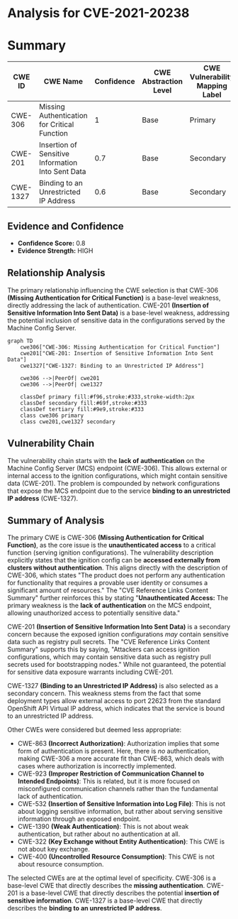 # Analysis for CVE-2021-20238

# Summary
| CWE ID  | CWE Name                                                  | Confidence | CWE Abstraction Level | CWE Vulnerability Mapping Label | CWE-Vulnerability Mapping Notes |
|---------|-----------------------------------------------------------|------------|-----------------------|---------------------------------|---------------------------------|
| CWE-306 | Missing Authentication for Critical Function            | 1          | Base                  | Primary                          | Allowed                         |
| CWE-201 | Insertion of Sensitive Information Into Sent Data         | 0.7        | Base                  | Secondary                        | Allowed                         |
| CWE-1327| Binding to an Unrestricted IP Address                    | 0.6        | Base                  | Secondary                        | Allowed                         |

## Evidence and Confidence

*   **Confidence Score:** 0.8
*   **Evidence Strength:** HIGH

## Relationship Analysis
The primary relationship influencing the CWE selection is that CWE-306 **(Missing Authentication for Critical Function)** is a base-level weakness, directly addressing the lack of authentication.
CWE-201 **(Insertion of Sensitive Information Into Sent Data)** is a base-level weakness, addressing the potential inclusion of sensitive data in the configurations served by the Machine Config Server.

```mermaid
graph TD
    cwe306["CWE-306: Missing Authentication for Critical Function"]
    cwe201["CWE-201: Insertion of Sensitive Information Into Sent Data"]
    cwe1327["CWE-1327: Binding to an Unrestricted IP Address"]

    cwe306 -->|PeerOf| cwe201
    cwe306 -->|PeerOf| cwe1327
    
    classDef primary fill:#f96,stroke:#333,stroke-width:2px
    classDef secondary fill:#69f,stroke:#333
    classDef tertiary fill:#9e9,stroke:#333
    class cwe306 primary
    class cwe201,cwe1327 secondary
```

## Vulnerability Chain
The vulnerability chain starts with the **lack of authentication** on the Machine Config Server (MCS) endpoint (CWE-306). This allows external or internal access to the ignition configurations, which might contain sensitive data (CWE-201). The problem is compounded by network configurations that expose the MCS endpoint due to the service **binding to an unrestricted IP address** (CWE-1327).

## Summary of Analysis
The primary CWE is CWE-306 **(Missing Authentication for Critical Function)**, as the core issue is the **unauthenticated access** to a critical function (serving ignition configurations). The vulnerability description explicitly states that the ignition config can be **accessed externally from clusters without authentication**. This aligns directly with the description of CWE-306, which states "The product does not perform any authentication for functionality that requires a provable user identity or consumes a significant amount of resources." The "CVE Reference Links Content Summary" further reinforces this by stating "**Unauthenticated Access:** The primary weakness is the **lack of authentication** on the MCS endpoint, allowing unauthorized access to potentially sensitive data."

CWE-201 **(Insertion of Sensitive Information Into Sent Data)** is a secondary concern because the exposed ignition configurations *may* contain sensitive data such as registry pull secrets. The "CVE Reference Links Content Summary" supports this by saying, "Attackers can access ignition configurations, which may contain sensitive data such as registry pull secrets used for bootstrapping nodes." While not guaranteed, the potential for sensitive data exposure warrants including CWE-201.

CWE-1327 **(Binding to an Unrestricted IP Address)** is also selected as a secondary concern. This weakness stems from the fact that some deployment types allow external access to port 22623 from the standard OpenShift API Virtual IP address, which indicates that the service is bound to an unrestricted IP address.

Other CWEs were considered but deemed less appropriate:

*   CWE-863 **(Incorrect Authorization)**: Authorization implies that some form of authentication is present. Here, there is *no* authentication, making CWE-306 a more accurate fit than CWE-863, which deals with cases where authorization is incorrectly implemented.
*   CWE-923 **(Improper Restriction of Communication Channel to Intended Endpoints)**: This is related, but it is more focused on misconfigured communication channels rather than the fundamental lack of authentication.
*   CWE-532 **(Insertion of Sensitive Information into Log File)**: This is not about logging sensitive information, but rather about serving sensitive information through an exposed endpoint.
*   CWE-1390 **(Weak Authentication)**: This is not about weak authentication, but rather about no authentication at all.
*   CWE-322 **(Key Exchange without Entity Authentication)**: This CWE is not about key exchange.
*   CWE-400 **(Uncontrolled Resource Consumption)**: This CWE is not about resource consumption.

The selected CWEs are at the optimal level of specificity. CWE-306 is a base-level CWE that directly describes the **missing authentication**. CWE-201 is a base-level CWE that directly describes the potential **insertion of sensitive information**. CWE-1327 is a base-level CWE that directly describes the **binding to an unrestricted IP address**.